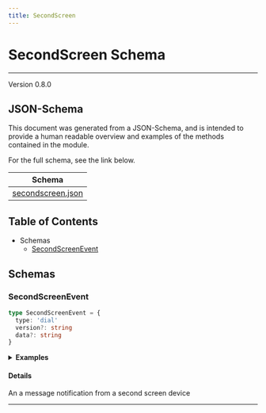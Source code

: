 ```yaml
---
title: SecondScreen
---
```

# SecondScreen Schema
---
Version 0.8.0


## JSON-Schema
This document was generated from a JSON-Schema, and is intended to provide a human readable overview and examples of the methods contained in the module.

For the full schema, see the link below.

| Schema |
|--------|
| [secondscreen.json](https://github.com/rdkcentral/firebolt-openrpc/blob/feature/badger-parity/src/schemas/secondscreen.json) |

## Table of Contents
 
 - Schemas
    - [SecondScreenEvent](#secondscreenevent)


## Schemas

### SecondScreenEvent

```typescript
type SecondScreenEvent = {
  type: 'dial'
  version?: string
  data?: string
}
```




<details>
  <summary><b>Examples</b></summary>

```json
```

</details>


#### Details

An a message notification from a second screen device


---


